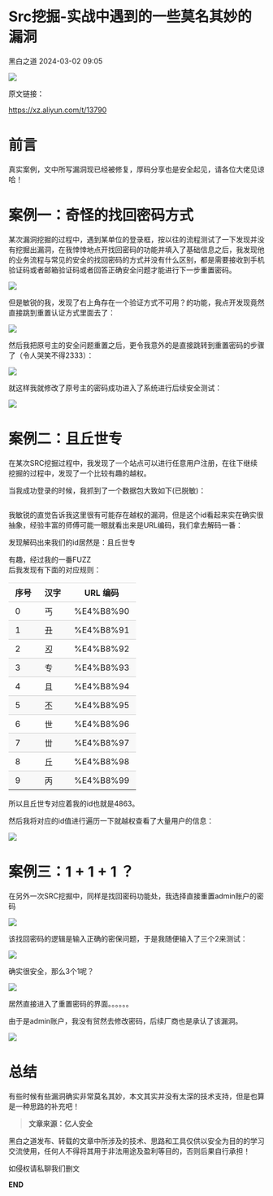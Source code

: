 #  Src挖掘-实战中遇到的一些莫名其妙的漏洞   
 黑白之道   2024-03-02 09:05  
  
![](https://mmbiz.qpic.cn/mmbiz_gif/3xxicXNlTXLicwgPqvK8QgwnCr09iaSllrsXJLMkThiaHibEntZKkJiaicEd4ibWQxyn3gtAWbyGqtHVb0qqsHFC9jW3oQ/640?wx_fmt=gif "")  
  
原文链接：  
  
https://xz.aliyun.com/t/13790  
  
# 前言  
  
真实案例，文中所写漏洞现已经被修复，厚码分享也是安全起见，请各位大佬见谅哈！  
# 案例一：奇怪的找回密码方式  
  
某次漏洞挖掘的过程中，遇到某单位的登录框，按以往的流程测试了一下发现并没有挖掘出漏洞，在我悻悻地点开找回密码的功能并填入了基础信息之后，我发现他的业务流程与常见的安全的找回密码的方式并没有什么区别，都是需要接收到手机验证码或者邮箱验证码或者回答正确安全问题才能进行下一步重置密码。  
  
![](https://mmbiz.qpic.cn/mmbiz_png/iar31WKQlTTrzQpFxaia2KE2TBxOD63ibTxnhqIgfTqqRiazPVVO8Vr9SMh3h2Jr1DZucRt6hiays9e6PLe34u3riagQ/640?wx_fmt=png&from=appmsg&wxfrom=13&tp=wxpic "")  
  
但是敏锐的我，发现了右上角存在一个验证方式不可用？的功能，我点开发现竟然直接跳到重置认证方式里面去了：  
  
![](https://mmbiz.qpic.cn/mmbiz_png/iar31WKQlTTrzQpFxaia2KE2TBxOD63ibTxjSQRhUWCxt0GEJq3vjTXTLKtNt0BDDANI72iaCnpjxHFBia96dO0wZwg/640?wx_fmt=png&from=appmsg&tp=wxpic&wxfrom=5&wx_lazy=1&wx_co=1 "")  
  
然后我把原号主的安全问题重置之后，更令我意外的是直接跳转到重置密码的步骤了（令人哭笑不得2333）：  
  
![](https://mmbiz.qpic.cn/mmbiz_png/iar31WKQlTTrzQpFxaia2KE2TBxOD63ibTxTyVN43CicAEroR6AEkUVic4Qnm3jtZnL9dicvXHHMrV9fhZz858BU4tfw/640?wx_fmt=png&from=appmsg&tp=wxpic&wxfrom=5&wx_lazy=1&wx_co=1 "")  
  
就这样我就修改了原号主的密码成功进入了系统进行后续安全测试：  
  
![](https://mmbiz.qpic.cn/mmbiz_png/iar31WKQlTTrzQpFxaia2KE2TBxOD63ibTxTGic5ic80ej1W7bNDPhKUgdXOfGMFMpXWlKrqxWxoaJXDticJdk5GBm7A/640?wx_fmt=png&from=appmsg&tp=wxpic&wxfrom=5&wx_lazy=1&wx_co=1 "")  
  
# 案例二：且丘世专  
  
在某次SRC挖掘过程中，我发现了一个站点可以进行任意用户注册，在往下继续挖掘的过程中，发现了一个比较有趣的越权。  
  
当我成功登录的时候，我抓到了一个数据包大致如下(已脱敏)：  
```
```  
  
我敏锐的直觉告诉我这里很有可能存在越权的漏洞，但是这个id看起来实在确实很抽象，经验丰富的师傅可能一眼就看出来是URL编码，我们拿去解码一番：  
  
发现解码出来我们的id居然是：且丘世专  
  
有趣，经过我的一番FUZZ  
后我发现有下面的对应规则：  
<table><thead style="outline: 0px;"><tr style="outline: 0px;border-top: 1px solid rgb(204, 204, 204);"><th style="padding: 6px 13px;outline: 0px;word-break: break-all;border-top-width: 1px;border-top-color: rgb(221, 221, 221);">序号</th><th style="padding: 6px 13px;outline: 0px;word-break: break-all;border-top-width: 1px;border-top-color: rgb(221, 221, 221);">汉字</th><th style="padding: 6px 13px;outline: 0px;word-break: break-all;border-top-width: 1px;border-top-color: rgb(221, 221, 221);">URL 编码</th></tr></thead><tbody style="outline: 0px;"><tr style="outline: 0px;border-top: 1px solid rgb(204, 204, 204);"><td style="padding: 6px 13px;outline: 0px;word-break: break-all;">0</td><td style="padding: 6px 13px;outline: 0px;word-break: break-all;">丐</td><td style="padding: 6px 13px;outline: 0px;word-break: break-all;">%E4%B8%90</td></tr><tr style="outline: 0px;background-color: rgb(248, 248, 248);border-top: 1px solid rgb(204, 204, 204);"><td style="padding: 6px 13px;outline: 0px;word-break: break-all;">1</td><td style="padding: 6px 13px;outline: 0px;word-break: break-all;">丑</td><td style="padding: 6px 13px;outline: 0px;word-break: break-all;">%E4%B8%91</td></tr><tr style="outline: 0px;border-top: 1px solid rgb(204, 204, 204);"><td style="padding: 6px 13px;outline: 0px;word-break: break-all;">2</td><td style="padding: 6px 13px;outline: 0px;word-break: break-all;">丒</td><td style="padding: 6px 13px;outline: 0px;word-break: break-all;">%E4%B8%92</td></tr><tr style="outline: 0px;background-color: rgb(248, 248, 248);border-top: 1px solid rgb(204, 204, 204);"><td style="padding: 6px 13px;outline: 0px;word-break: break-all;">3</td><td style="padding: 6px 13px;outline: 0px;word-break: break-all;">专</td><td style="padding: 6px 13px;outline: 0px;word-break: break-all;">%E4%B8%93</td></tr><tr style="outline: 0px;border-top: 1px solid rgb(204, 204, 204);"><td style="padding: 6px 13px;outline: 0px;word-break: break-all;">4</td><td style="padding: 6px 13px;outline: 0px;word-break: break-all;">且</td><td style="padding: 6px 13px;outline: 0px;word-break: break-all;">%E4%B8%94</td></tr><tr style="outline: 0px;background-color: rgb(248, 248, 248);border-top: 1px solid rgb(204, 204, 204);"><td style="padding: 6px 13px;outline: 0px;word-break: break-all;">5</td><td style="padding: 6px 13px;outline: 0px;word-break: break-all;">丕</td><td style="padding: 6px 13px;outline: 0px;word-break: break-all;">%E4%B8%95</td></tr><tr style="outline: 0px;border-top: 1px solid rgb(204, 204, 204);"><td style="padding: 6px 13px;outline: 0px;word-break: break-all;">6</td><td style="padding: 6px 13px;outline: 0px;word-break: break-all;">世</td><td style="padding: 6px 13px;outline: 0px;word-break: break-all;">%E4%B8%96</td></tr><tr style="outline: 0px;background-color: rgb(248, 248, 248);border-top: 1px solid rgb(204, 204, 204);"><td style="padding: 6px 13px;outline: 0px;word-break: break-all;">7</td><td style="padding: 6px 13px;outline: 0px;word-break: break-all;">丗</td><td style="padding: 6px 13px;outline: 0px;word-break: break-all;">%E4%B8%97</td></tr><tr style="outline: 0px;border-top: 1px solid rgb(204, 204, 204);"><td style="padding: 6px 13px;outline: 0px;word-break: break-all;">8</td><td style="padding: 6px 13px;outline: 0px;word-break: break-all;">丘</td><td style="padding: 6px 13px;outline: 0px;word-break: break-all;">%E4%B8%98</td></tr><tr style="outline: 0px;background-color: rgb(248, 248, 248);border-top: 1px solid rgb(204, 204, 204);"><td style="padding: 6px 13px;outline: 0px;word-break: break-all;">9</td><td style="padding: 6px 13px;outline: 0px;word-break: break-all;">丙</td><td style="padding: 6px 13px;outline: 0px;word-break: break-all;">%E4%B8%99</td></tr></tbody></table>  
所以且丘世专对应着我的id也就是4863。  
  
然后我将对应的id值进行遍历一下就越权查看了大量用户的信息：  
  
![](https://mmbiz.qpic.cn/mmbiz_png/iar31WKQlTTrzQpFxaia2KE2TBxOD63ibTxfqWhfEQz6qSXoX3WJhLqj0qmF44RBB98oiaPnwLKC3HPksHia7yukKYg/640?wx_fmt=png&from=appmsg&tp=wxpic&wxfrom=5&wx_lazy=1&wx_co=1 "")  
# 案例三：1 + 1 + 1 ？  
  
在另外一次SRC挖掘中，同样是找回密码功能处，我选择直接重置admin账户的密码  
  
![](https://mmbiz.qpic.cn/mmbiz_png/iar31WKQlTTrzQpFxaia2KE2TBxOD63ibTxMSHRDb8ES42AnAf5Fb1mejQTTHpia00e35JRpBTccLeyFeUm4fYneVw/640?wx_fmt=png&from=appmsg&tp=wxpic&wxfrom=5&wx_lazy=1&wx_co=1 "")  
  
该找回密码的逻辑是输入正确的密保问题，于是我随便输入了三个2来测试：  
  
![](https://mmbiz.qpic.cn/mmbiz_png/iar31WKQlTTrzQpFxaia2KE2TBxOD63ibTxr2NNibAXTphpBVQxVpkWfQ06Xnyo0wffrqylGtW36h5yfFQbIPZKM5Q/640?wx_fmt=png&from=appmsg&tp=wxpic&wxfrom=5&wx_lazy=1&wx_co=1 "")  
  
确实很安全，那么3个1呢？  
  
![](https://mmbiz.qpic.cn/mmbiz_png/iar31WKQlTTrzQpFxaia2KE2TBxOD63ibTxRH352hANmWBzwGUdAVdHphjIVGKPMRoia4wVg4yLqjNGmZASzu3nTvg/640?wx_fmt=png&from=appmsg&tp=wxpic&wxfrom=5&wx_lazy=1&wx_co=1 "")  
  
居然直接进入了重置密码的界面。。。。。。  
  
由于是admin账户，我没有贸然去修改密码，后续厂商也是承认了该漏洞。  
  
![](https://mmbiz.qpic.cn/mmbiz_png/iar31WKQlTTrzQpFxaia2KE2TBxOD63ibTxetMHRUHm4ias1dmSGRYKFLANVLxkQjLIzILpSFBoDAR96JG3X3ZAObw/640?wx_fmt=png&from=appmsg&tp=wxpic&wxfrom=5&wx_lazy=1&wx_co=1 "")  
# 总结  
  
有些时候有些漏洞确实非常莫名其妙，本文其实并没有太深的技术支持，但是也算是一种思路的补充吧！  
  
  
> **文章来源：亿人安全**  
  
  
  
黑白之道发布、转载的文章中所涉及的技术、思路和工具仅供以安全为目的的学习交流使用，任何人不得将其用于非法用途及盈利等目的，否则后果自行承担！  
  
如侵权请私聊我们删文  
  
  
**END**  
  
  
